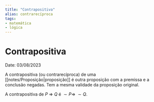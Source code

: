 ```yaml
---
title: "Contrapositiva"
alias: contrarecíproca
tags:
- matemática
- lógica
---
```

# Contrapositiva

Date: 03/08/2023

A contrapositiva (ou contrarecíproca) de uma [[notes/Proposição|proposição]] é outra proposição com a premissa e a conclusão negadas. Tem a mesma validade da proposição original.

A contrapositiva de $P$ $\Rightarrow$ $Q$ é $\sim P \Rightarrow \; \sim Q$.